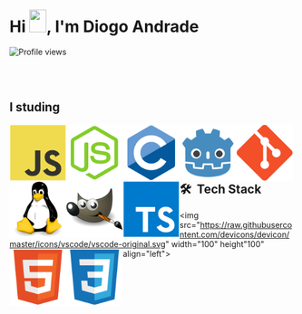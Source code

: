 <!--
<img align="right" height="590em" src="https://raw.githubusercontent.com/gist/maykbrito/618ef18e3bbb7cdfd200f3a4fc1aabc6/raw/201d47c76006c99fe0dc55ea92e76bdca5537f08/githubcard.svg"/> -->
<h1 align="left">Hi <img src="https://raw.githubusercontent.com/kaueMarques/kaueMarques/master/hi.gif" width="30px" height="40px">, I'm Diogo Andrade</h1>
<p align="left"> <img src="https://komarev.com/ghpvc/?username=DiogoAMoura&color=red" alt="Profile views" /> </p>

<br><br>

## I studing
<img src="https://raw.githubusercontent.com/devicons/devicon/master/icons/javascript/javascript-original.svg" width="100" height="100" align="left">
<img src="https://raw.githubusercontent.com/devicons/devicon/master/icons/nodejs/nodejs-original.svg" width="100" height="100" align="left">
<img src="https://raw.githubusercontent.com/devicons/devicon/master/icons/c/c-original.svg" width="100" height="100" align="left">
<img src="https://raw.githubusercontent.com/devicons/devicon/master/icons/godot/godot-original.svg" width="100" height="100" align="left">
<img src="https://raw.githubusercontent.com/devicons/devicon/master/icons/git/git-original.svg" width="100" height="100" align="left">
<img src="https://raw.githubusercontent.com/devicons/devicon/master/icons/linux/linux-original.svg" width="100" height="100" align="left">
<img src="https://raw.githubusercontent.com/devicons/devicon/master/icons/gimp/gimp-original.svg" width="100" height="100" align="left">
<img src="https://raw.githubusercontent.com/devicons/devicon/master/icons/typescript/typescript-original.svg" width="100" height="100" align="left">

<br><br>

## 🛠 &nbsp;Tech Stack
<img src="https://raw.githubusercontent.com/devicons/devicon/master/icons/vscode/vscode-original.svg" width="100" height"100" align="left">
<img src="https://raw.githubusercontent.com/devicons/devicon/master/icons/html5/html5-original.svg" width="100" height="100" align="left">
<img src="https://raw.githubusercontent.com/devicons/devicon/master/icons/css3/css3-original.svg" width="100" height="100" align="left">
